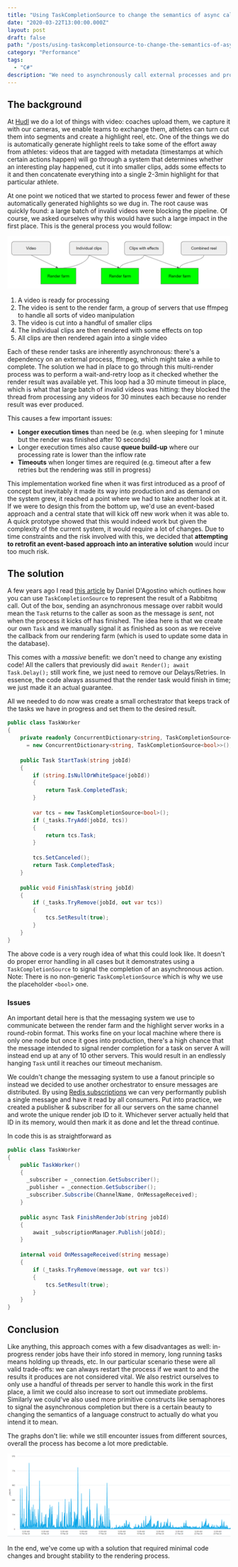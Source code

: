 ```yaml
---
title: "Using TaskCompletionSource to change the semantics of async calls"
date: "2020-03-22T13:00:00.000Z"
layout: post
draft: false
path: "/posts/using-taskcompletionsource-to-change-the-semantics-of-async-calls"
category: "Performance"
tags:
  - "C#"
description: "We need to asynchronously call external processes and proceed when we have a result. How do we do that without requiring a re-architecture of our entire iterative system?"
---
```


## The background

At [Hudl](https://www.hudl.com/jobs) we do a lot of things with video: coaches upload them, we capture it with our cameras, we enable teams to exchange them, athletes can turn cut them into segments and create a highlight reel, etc. One of the things we do is automatically generate highlight reels to take some of the effort away from athletes: videos that are tagged with metadata (timestamps at which certain actions happen) will go through a system that determines whether an interesting play happened, cut it into smaller clips, adds some effects to it and then concatenate everything into a single 2-3min highlight for that particular athlete.

At one point we noticed that we started to process fewer and fewer of these automatically generated highlights so we dug in. The root cause was quickly found: a large batch of invalid videos were blocking the pipeline. Of course, we asked ourselves why this would have such a large impact in the first place. This is the general process you would follow:

![Render process](./render-process.PNG)

1. A video is ready for processing
2. The video is sent to the render farm, a group of servers that use ffmpeg to handle all sorts of video manipulation
3. The video is cut into a handful of smaller clips
4. The individual clips are then rendered with some effects on top
5. All clips are then rendered again into a single video

Each of these render tasks are inherently asynchronous: there's a dependency on an external process, ffmpeg, which might take a while to complete.
The solution we had in place to go through this multi-render process was to perform a wait-and-retry loop as it checked whether the render result was available yet. This loop had a 30 minute timeout in place, which is what that large batch of invalid videos was hitting: they blocked the thread from processing any videos for 30 minutes each because no render result was ever produced.

This causes a few important issues:

* **Longer execution times** than need be (e.g. when sleeping for 1 minute but the render was finished after 10 seconds)
* Longer execution times also cause **queue build-up** where our processing rate is lower than the inflow rate
* **Timeouts** when longer times are required (e.g. timeout after a few retries but the rendering was still in progress)

This implementation worked fine when it was first introduced as a proof of concept but inevitably it made its way into production and as demand on the system grew, it reached a point where we had to take another look at it. If we were to design this from the bottom up, we'd use an event-based approach and a central state that will kick off new work when it was able to. A quick prototype showed that this would indeed work but given the complexity of the current system, it would require a lot of changes. Due to time constraints and the risk involved with this, we decided that **attempting to retrofit an event-based approach into an interative solution** would incur too much risk.

## The solution
A few years ago I read [this article](http://gigi.nullneuron.net/gigilabs/abstracting-rabbitmq-rpc-with-taskcompletionsource/) by Daniel D'Agostino which outlines how you can use `TaskCompletionSource` to represent the result of a Rabbitmq call. Out of the box, sending an asynchronous message over rabbit would mean the `Task` returns to the caller as soon as the message is _sent_, not when the process it kicks off has finished. The idea here is that we create our own `Task` and we manually signal it as finished as soon as we receive the callback from our rendering farm (which is used to update some data in the database).

This comes with a *massive* benefit: we don't need to change any existing code! All the callers that previously did `await Render(); await Task.Delay();` still work fine, we just need to remove our Delays/Retries. In essence, the code always assumed that the render task would finish in time; we just made it an actual guarantee.

All we needed to do now was create a small orchestrator that keeps track of the tasks we have in progress and set them to the desired result.

```csharp
public class TaskWorker
{
    private readonly ConcurrentDictionary<string, TaskCompletionSource<bool>> _tasks
      = new ConcurrentDictionary<string, TaskCompletionSource<bool>>();

    public Task StartTask(string jobId)
    {
        if (string.IsNullOrWhiteSpace(jobId))
        {
            return Task.CompletedTask;
        }

        var tcs = new TaskCompletionSource<bool>();
        if (_tasks.TryAdd(jobId, tcs))
        {
            return tcs.Task;
        }

        tcs.SetCanceled();
        return Task.CompletedTask;
    }

    public void FinishTask(string jobId)
    {
        if (_tasks.TryRemove(jobId, out var tcs))
        {
            tcs.SetResult(true);
        }
    }
}
```

The above code is a very rough idea of what this could look like. It doesn't do proper error handling in all cases but it demonstrates using a `TaskCompletionSource` to signal the completion of an asynchronous action. Note: There is no non-generic `TaskCompletionSource` which is why we use the placeholder `<bool>` one.

### Issues
An important detail here is that the messaging system we use to communicate between the render farm and the highlight server works in a round-robin format. This works fine on your local machine where there is only one node but once it goes into production, there's a high chance that the message intended to signal render completion for a task on server A will instead end up at any of 10 other servers. This would result in an endlessly hanging `Task` until it reaches our timeout mechanism.

We couldn't change the messaging system to use a fanout principle so instead we decided to use another orchestrator to ensure messages are distributed. By using [Redis subscriptions](https://redis.io/topics/pubsub) we can very performantly publish a single message and have it read by all consumers.
Put into practice, we created a publisher & subscriber for all our servers on the same channel and wrote the unique render job ID to it. Whichever server actually held that ID in its memory, would then mark it as done and let the thread continue.

In code this is as straightforward as

```csharp
public class TaskWorker
{
    public TaskWorker()
    {
      _subscriber = _connection.GetSubscriber();
      _publisher = _connection.GetSubscriber();
      _subscriber.Subscribe(ChannelName, OnMessageReceived);
    }

    public async Task FinishRenderJob(string jobId)
    {
        await _subscriptionManager.Publish(jobId);
    }

    internal void OnMessageReceived(string message)
    {
        if (_tasks.TryRemove(message, out var tcs))
        {
            tcs.SetResult(true);
        }
    }
}
```

## Conclusion

Like anything, this approach comes with a few disadvantages as well: in-progress render jobs have their info stored in memory, long running tasks means holding up threads, etc. In our particular scenario these were all valid trade-offs: we can always restart the process if we want to and the results it produces are not considered vital. We also restrict ourselves to only use a handful of threads per server to handle this work in the first place, a limit we could also increase to sort out immediate problems.
Similarly we could've also used more primitive constructs like semaphores to signal the asynchronous completion but there is a certain beauty to changing the semantics of a language construct to actually do what you intend it to mean.

The graphs don't lie: while we still encounter issues from different sources, overall the process has become a lot more predictable.

![Render errors](./render-errors.png)

In the end, we've come up with a solution that required minimal code changes and brought stability to the rendering process.

